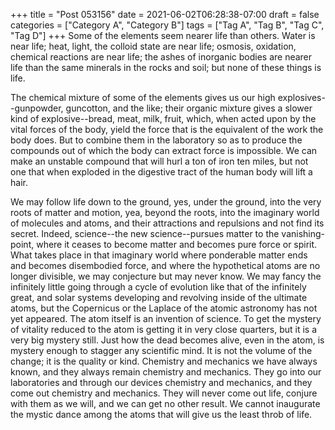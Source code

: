 +++
title = "Post 053156"
date = 2021-06-02T06:28:38-07:00
draft = false
categories = ["Category A", "Category B"]
tags = ["Tag A", "Tag B", "Tag C", "Tag D"]
+++
Some of the elements seem nearer life than others. Water is near life; heat, light, the colloid state are near life; osmosis, oxidation, chemical reactions are near life; the ashes of inorganic bodies are nearer life than the same minerals in the rocks and soil; but none of these things is life.

The chemical mixture of some of the elements gives us our high explosives--gunpowder, guncotton, and the like; their organic mixture gives a slower kind of explosive--bread, meat, milk, fruit, which, when acted upon by the vital forces of the body, yield the force that is the equivalent of the work the body does. But to combine them in the laboratory so as to produce the compounds out of which the body can extract force is impossible. We can make an unstable compound that will hurl a ton of iron ten miles, but not one that when exploded in the digestive tract of the human body will lift a hair.

We may follow life down to the ground, yes, under the ground, into the very roots of matter and motion, yea, beyond the roots, into the imaginary world of molecules and atoms, and their attractions and repulsions and not find its secret. Indeed, science--the new science--pursues matter to the vanishing-point, where it ceases to become matter and becomes pure force or spirit. What takes place in that imaginary world where ponderable matter ends and becomes disembodied force, and where the hypothetical atoms are no longer divisible, we may conjecture but may never know. We may fancy the infinitely little going through a cycle of evolution like that of the infinitely great, and solar systems developing and revolving inside of the ultimate atoms, but the Copernicus or the Laplace of the atomic astronomy has not yet appeared. The atom itself is an invention of science. To get the mystery of vitality reduced to the atom is getting it in very close quarters, but it is a very big mystery still. Just how the dead becomes alive, even in the atom, is mystery enough to stagger any scientific mind. It is not the volume of the change; it is the quality or kind. Chemistry and mechanics we have always known, and they always remain chemistry and mechanics. They go into our laboratories and through our devices chemistry and mechanics, and they come out chemistry and mechanics. They will never come out life, conjure with them as we will, and we can get no other result. We cannot inaugurate the mystic dance among the atoms that will give us the least throb of life.
